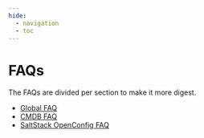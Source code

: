 ```yaml
---
hide:
  - navigation
  - toc
---
```

# FAQs

The FAQs are divided per section to make it more digest.

* [Global FAQ](FAQ.md)
* [CMDB FAQ](CMDB/FAQ.md)
* [SaltStack OpenConfig FAQ](SaltStack-OpenConfig/FAQ.md)
